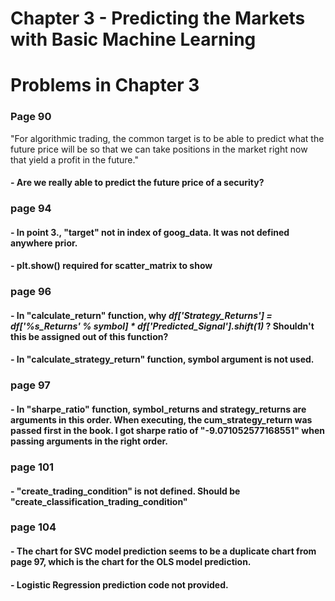 # Chapter 3 - Predicting the Markets with Basic Machine Learning

# Problems in Chapter 3

### Page 90 
"For algorithmic trading, the common target is to be able to
predict what the future price will be so that we can take
positions in the market right now that yield a profit
in the future."

#### - Are we really able to predict the future price of a security?


### page 94
#### - In point 3., "target" not in index of goog_data. It was not defined anywhere prior. 
#### - plt.show() required for scatter_matrix to show


### page 96
#### - In "calculate_return" function, why *df['Strategy_Returns'] = df['%s_Returns' % symbol] * df['Predicted_Signal'].shift(1)* ? Shouldn't this be assigned out of this function?
#### - In "calculate_strategy_return" function, symbol argument is not used.


### page 97
#### - In "sharpe_ratio" function, symbol_returns and strategy_returns are arguments in this order. When executing, the cum_strategy_return was passed first in the book. I got sharpe ratio of "-9.071052577168551" when passing arguments in the right order.


### page 101
#### - "create_trading_condition" is not defined. Should be "create_classification_trading_condition"


### page 104
#### - The chart for SVC model prediction seems to be a duplicate chart from page 97, which is the chart for the OLS model prediction.
#### - Logistic Regression prediction code not provided.




